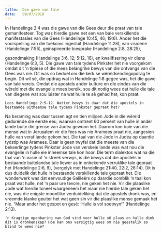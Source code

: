 ```yaml
---
title:  Die gawe van tale
date:   09/07/2018
---
```


In Handelinge 2:4 was die gawe van die Gees deur die praat van tale gemanifesteer. Tog was hierdie gawe net een van baie verskillende manifestasies van die Gees (Handelinge 10:45, 46; 19:6). Ander het die voorspelling van die toekoms ingesluit (Handelinge 11:28), van visioene (Handelinge 7:55), geïnspireerde toesprake (Handelinge 2:8, 28:25),

gesondmaking (Handelinge 3:6, 12; 5:12, 16), en kwalifisering vir diens (Handelinge 6:3, 5). Die gawe van tale tydens Pinkster het nie voorgekom omdat dit ‘n tipiese of die mees belangrike bewys van die ontvangs van die Gees was nie. Dit was so bedoel om die kerk se wêreldsendingopdrag te begin. Dit wil sê, die opdrag wat in Handelinge 1:8 gegee was, het die gawe van tale vereis. Omdat die apostels ander kulture en die eindes van die wêreld met die evangelie moes bereik, sou dit nodig wees dat hulle die tale van diegene wat sou luister na wat hulle te sê gehad het, kon praat.

`Lees Handelinge 2:5–12. Watter bewys is daar dat die apostels in bestaande uitheemse tale tydens Pinkster gepraat het?`

Na beraming was daar tussen agt en tien miljoen Jode in die wêreld gedurende die eerste eeu, waarvan omtrent 60 persent van hulle in ander lande buite die grense van Judéa gewoon het. Daarom kon baie van die mense wat in Jerusalem vir die fees was nie Aramees praat nie, aangesien hulle van veraf lande gekom het. Die taal van die Jode in Judéa op daardie tydstip was Aramees. Daar is geen twyfel dat die meeste van die bekeerlinge tydens Pinkster Jode van verskeie lande was wat nou die evangelie in hulle eie inheemse tale kon hoor. Die term dialektos wat na die taal van ‘n nasie of ‘n streek verwys, is die bewys dat die apostels in bestaande buitelandse tale liewer as in onbekende verruklike tale gepraat het (Handelinge 2:6, 8), (vergelyk met Handelinge 21:40, 22:2, 26:14). Dit is dus duidelik dat hulle in bestaande verskillende tale gepraat het. Die wonderwerk was dat eenvoudige Galileërs op daardie oomblik ‘n taal kon praat wat hulle, net ‘n paar ure tevore, nie geken het nie. Vir die plaaslike Jode wat hierdie toneel waargeneem het maar nie hierdie tale geken het nie, was die enigste moontlike verduideliking dat die apostels dronk was, en vreemde klanke geuiter het wat geen sin vir die plaaslike mense gemaak het nie. “Maar ander het gespot en gesê: ‘Hulle is vol soetwyn’” (Handelinge 2:13).

`‘n Kragtige openbaring van God vind voor hulle oë plaas en hulle dink dit is dronkenskap? Hoe kan ons versigtig wees om nie geestelik so blind te wees nie?`